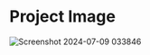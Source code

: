 # Project Image

![Screenshot 2024-07-09 033846](https://github.com/KainatIftikhar-dev/text-to-voice-converter/assets/175060968/1a26b354-ca66-4f92-a312-31462eea7dcc)
